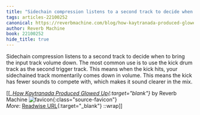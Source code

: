 ```yaml
---
title: "Sidechain compression listens to a second track to decide when ..."
tags: articles-22100252
canonical: https://reverbmachine.com/blog/how-kaytranada-produced-glowed-up/
author: Reverb Machine
book: 22100252
hide_title: true
---
```


Sidechain compression listens to a second track to decide when to bring the input track volume down. The most common use is to use the kick drum track as the second trigger track. This means when the kick hits, your sidechained track momentarily comes down in volume. This means the kick has fewer sounds to compete with, which makes it sound clearer in the mix.


[[<cite>_[How Kaytranada Produced Glowed Up](https://reverbmachine.com/blog/how-kaytranada-produced-glowed-up/){:target="_blank"}_</cite> by Reverb Machine ![favicon](https://s2.googleusercontent.com/s2/favicons?domain=reverbmachine.com){:class="source-favicon"}<br>
_More_: [Readwise URL](https://readwise.io/open/435809537){:target="_blank"}
::wrap]]